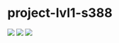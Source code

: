 # project-lvl1-s388
<a href="https://codeclimate.com/github/codeclimate/codeclimate/maintainability"><img src="https://api.codeclimate.com/v1/badges/a99a88d28ad37a79dbf6/maintainability" /></a>
<a href="https://codeclimate.com/github/codeclimate/codeclimate/test_coverage"><img src="https://api.codeclimate.com/v1/badges/a99a88d28ad37a79dbf6/test_coverage" /></a>
<a href="https://travis-ci.org/Verlevina/project-lvl1-s388.svg?branch=master"><img src="https://travis-ci.org/Verlevina/project-lvl1-s388.svg?branch=master" /></a>
